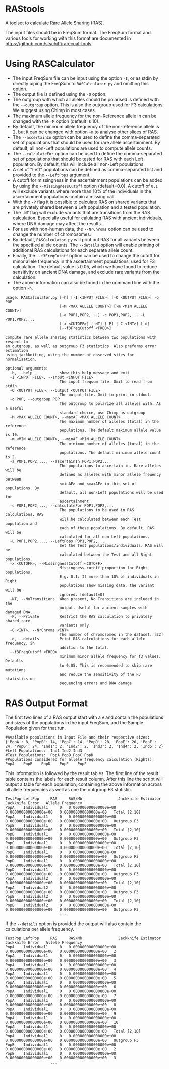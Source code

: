 # RAStools
A toolset to calculate Rare Allele Sharing (RAS).

The input files should be in FreqSum format. The FreqSum format and various tools for working with this format are documented in https://github.com/stschiff/rarecoal-tools.

# Using RASCalculator
* The input FreqSum file can be input using the option `-I`, or as stdin by 
	directly piping the FreqSum to `RASCalculator.py` and omitting this 
	option.
* The output file is defined using the `-O` option.
* The outgroup with which all alleles should be polarised is defined with the 
	`--outgroup` option. This is also the outgroup used for F3 
	calculations. We suggest using Chimp in most cases.
* The maximum allele frequency for the non-Reference allele in can be changed 
	with the `-M` option (default is 10).
* By default, the minimum allele frequency of the non-reference allele is 2, 
	but it can be changed with option `-m` to analyse other slices of RAS.
* The `--ascertainIn` option can be used to define the comma-separated set of 
	populations that should be used for rare allele ascertainment. 
	By default, all non-Left populations are used to compute allele counts. 
* The `--calculateFor` option can be used to define the comma-separated set of 
	populations that should be tested for RAS with each Left population. 
	By default, this will include all non-Left populations.
* A set of "Left" populations can be defined as comma-separated list and 
	provided to the `--LeftPops` argument. 
* A cutoff for missingness in the ascertainment populations can be added by 
	using the `--MissingnessCutoff` option (default=0.0). A cutoff of `0.1` 
	will exclude variants where more than 10% of the individuals in the 
	ascertainment populations contain a missing call.
* With the `-P` flag it is possible to calculate RAS on shared variants that are
	privately shared between a Left population and a tested population.
* The `-NT` flag will exclude variants that are transitions from the RAS 
	calculation. Especially useful for calulating RAS with ancient 
	individuals, where DNA damage may affect the results.
* For use with non-human data, the `--NrChroms` option can be used to change the
	number of chromosomes.
* By default, `RASCalculator.py` will print out RAS for all variants between the
	specified allele counts. 
	The `--details` option will enable printing of additional RAS 
	calculations for each separate allele count.
* Finally, the `--f3FreqCutoff` option can be used to change the cutoff for 
	minor allele frequency in the ascertainment populations, used for F3 
	calculation. The default value is 0.05, which we have found to reduce 
	sensitivity on ancient DNA damage, and exclude rare variants from the 
	calculation.
* The above information can also be found in the command line with the option `-h`.
```
usage: RASCalculator.py [-h] [-I <INPUT FILE>] [-O <OUTPUT FILE>] -o POP
                        [-M <MAX ALLELE COUNT>] [-m <MIN ALLELE COUNT>]
                        [-a POP1,POP2,...] -c POP1,POP2,... -L POP1,POP2,...
                        [-x <CUTOFF>] [-NT] [-P] [-C <INT>] [-d]
                        [--f3FreqCutoff <FREQ>]

Compute rare allele sharing statistics between two populations with respect to
an outgroup, as well as outgroup F3 statistics. Also preforms error estimation
using jackknifing, using the number of observed sites for normalisation.

optional arguments:
  -h, --help            show this help message and exit
  -I <INPUT FILE>, --Input <INPUT FILE>
                        The input freqsum file. Omit to read from stdin.
  -O <OUTPUT FILE>, --Output <OUTPUT FILE>
                        The output file. Omit to print in stdout.
  -o POP, --outgroup POP
                        The outgroup to polarize all alleles with. As a useful
                        standard choice, use Chimp as outgroup
  -M <MAX ALLELE COUNT>, --maxAF <MAX ALLELE COUNT>
                        The maximum number of alleles (total) in the reference
                        populations. The default maximum allele value is 10.
  -m <MIN ALLELE COUNT>, --minAF <MIN ALLELE COUNT>
                        The minimum number of alleles (total) in the reference
                        populations. The default minimum allele count is 2.
  -a POP1,POP2,..., --ascertainIn POP1,POP2,...
                        The populations to ascertain in. Rare alleles will be
                        defined as alleles with minor allele freuency between
                        <minAF> and <maxAF> in this set of populations. By
                        default, all non-Left populations will be used for
                        ascertainment.
  -c POP1,POP2,..., --calculateFor POP1,POP2,...
                        The populations to be used in RAS calculations. RAS
                        will be calculated between each Test population and
                        each of these populations. By default, RAS will be
                        calculated for all non-Left populations.
  -L POP1,POP2,..., --LeftPops POP1,POP2,...
                        Set the Test populations/individuals. RAS will be
                        calculated between the Test and all Right populations.
  -x <CUTOFF>, --MissingnessCutoff <CUTOFF>
                        Missingness cutoff proportion for Right populations.
                        E.g. 0.1: If more than 10% of individuals in Right
                        populations show missing data, the variant will be
                        ignored. [default=0]
  -NT, --NoTransitions  When present, No Transitions are included in the
                        output. Useful for ancient samples with damaged DNA.
  -P, --Private         Restrict the RAS calculation to privately shared rare
                        variants only.
  -C <INT>, --NrChroms <INT>
                        The number of chromosomes in the dataset. [22]
  -d, --details         Print RAS calculations for each allele frequency, in
                        addition to the total.
  --f3FreqCutoff <FREQ>
                        minimum minor allele frequency for f3 values. Defaults
                        to 0.05. This is recommended to skip rare mutations
                        and reduce the sensitivity of the F3 statistics on
                        sequencing errors and DNA damage.
```
# RAS Output Format

The first two lines of a RAS output start with a `#` and contain the populations and sizes of the populations in the input FreqSum, and the Sample Population given for that run. 

    #Available populations in Input File and their respective sizes: {'PopA': 8, 'PopB': 14, 'PopC': 14, 'PopD': 28, 'PopE': 20, 'PopF': 24, 'PopG': 24, 'Ind1': 2, 'Ind2': 2, 'Ind3': 2, 'Ind4': 2, 'Ind5': 2}
    #Left Populations:  Ind1 Ind2 Ind3
    #Test Populations:  PopA PopB PopC PopD
    #Populations considered for allele frequency calculation (Rights):	PopA	PopB	PopD	PopE	PopF

This information is followed by the result tables.
The first line of the result table contains the labels for each result column. 
After this line the script will output a table for each population, containing the above information across all allele frequencies as well as one the outgroup F3 statistic.

    TestPop	LeftPop		RAS	    RAS/Mb	              Jackknife Estimator     Jackknife Error   Allele Frequency
    PopA    Individual1 	0	0.000000000000000e+00	0.000000000000000e+00	0.000000000000000e+00	Total [2,10]
    PopA    Individual1 	0	0.000000000000000e+00	0.000000000000000e+00	0.000000000000000e+00	Outgroup F3
    PopB    Individual1 	0	0.000000000000000e+00	0.000000000000000e+00	0.000000000000000e+00	Total [2,10]
    PopB    Individual1 	0	0.000000000000000e+00	0.000000000000000e+00	0.000000000000000e+00	Outgroup F3
    PopC    Individual1 	0	0.000000000000000e+00	0.000000000000000e+00	0.000000000000000e+00	Total [2,10]
    PopC    Individual1 	0	0.000000000000000e+00	0.000000000000000e+00	0.000000000000000e+00	Outgroup F3
    PopD    Individual1 	0	0.000000000000000e+00	0.000000000000000e+00	0.000000000000000e+00	Total [2,10]
    PopD    Individual1 	0	0.000000000000000e+00	0.000000000000000e+00	0.000000000000000e+00	Outgroup F3
    PopA    Individual2 	0	0.000000000000000e+00	0.000000000000000e+00	0.000000000000000e+00	Total [2,10]
    PopA    Individual2 	0	0.000000000000000e+00	0.000000000000000e+00	0.000000000000000e+00	Outgroup F3
    PopB    Individual2 	0	0.000000000000000e+00	0.000000000000000e+00	0.000000000000000e+00	Total [2,10]
    PopB    Individual2 	0	0.000000000000000e+00	0.000000000000000e+00	0.000000000000000e+00	Outgroup F3
                            ...

If the `--details` option is provided the output will also contain the calculations per allele frequency.

    TestPop	LeftPop		RAS	    RAS/Mb	              Jackknife Estimator     Jackknife Error   Allele Frequency
    PopA    Individual1 	0	0.000000000000000e+00	0.000000000000000e+00	0.000000000000000e+00	2
    PopA    Individual1 	0	0.000000000000000e+00	0.000000000000000e+00	0.000000000000000e+00	3
    PopA    Individual1 	0	0.000000000000000e+00	0.000000000000000e+00	0.000000000000000e+00	4
    PopA    Individual1 	0	0.000000000000000e+00	0.000000000000000e+00	0.000000000000000e+00	5
    PopA    Individual1 	0	0.000000000000000e+00	0.000000000000000e+00	0.000000000000000e+00	6
    PopA    Individual1 	0	0.000000000000000e+00	0.000000000000000e+00	0.000000000000000e+00	7
    PopA    Individual1 	0	0.000000000000000e+00	0.000000000000000e+00	0.000000000000000e+00	8
    PopA    Individual1 	0	0.000000000000000e+00	0.000000000000000e+00	0.000000000000000e+00	9
    PopA    Individual1 	0	0.000000000000000e+00	0.000000000000000e+00	0.000000000000000e+00	10
    PopA    Individual1 	0	0.000000000000000e+00	0.000000000000000e+00	0.000000000000000e+00	Total [2,10]
    PopA    Individual1 	0	0.000000000000000e+00	0.000000000000000e+00	0.000000000000000e+00	Outgroup F3
    PopB    Individual1 	0	0.000000000000000e+00	0.000000000000000e+00	0.000000000000000e+00	2
    PopB    Individual1 	0	0.000000000000000e+00	0.000000000000000e+00	0.000000000000000e+00	3
                        ...

